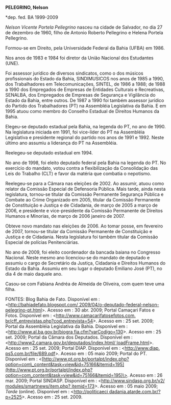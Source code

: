 **PELEGRINO, Nelson**

\*dep. fed. BA 1999-2009

 *Nelson Vicente Portela Pellegrino* nasceu na cidade de
Salvador, no dia 27 de dezembro de 1960, filho de Antonio Roberto
Pellegrino e Helena Portela Pellegrino.

 Formou-se em Direito, pela Universidade Federal da Bahia
(UFBA) em 1986.

 Nos anos de 1983 e 1984 foi diretor da União Nacional
dos Estudantes (UNE).

 Foi assessor jurídico de diversos sindicatos, como o dos
músicos profissionais do Estado da Bahia, SINDIMUSICOS nos anos de 1985
a 1990, dos Trabalhadores em Telecomunicações, SINTEL, de 1986 a 1988;
de 1988 a 1990 dos Empregados de Empresas de Entidades Culturais e
Recreativas, SENALBA, dos Empregados de Empresas de Segurança e
Vigilância do Estado da Bahia, entre outros. De 1987 a 1990 foi também
assessor jurídico do Partido dos Trabalhadores (PT) na Assembléia
Legislativa da Bahia. E em 1995 atuou como membro do Conselho Estadual
de Direitos Humanos da Bahia.

 Elegeu-se deputado estadual pela Bahia, na legenda do
PT, no ano de 1990. Na legislatura iniciada em 1991, foi vice-líder do
PT na Assembléia Legislativa e presidente regional do partido nos anos
de 1991 e 1992. Neste último ano assumiu a liderança do PT na
Assembléia.

 Reelegeu-se deputado estadual em 1994.

 No ano de 1998, foi eleito deputado federal pela Bahia
na legenda do PT. No exercício do mandato, votou contra a flexibilização
da Consolidação das Leis do Trabalho (CLT) e favor da matéria que
combatia o nepotismo.

Reelegeu-se para a Câmara nas eleições de 2002. Ao assumir, atuou como
relator da Comissão Especial de Defensoria Pública. Mais tarde, ainda
nesta legislatura, tornou-se titular da Comissão Permanente Segurança
Pública e Combate ao Crime Organizado em 2005, titular da Comissão
Permanente de Constituição e Justiça e de Cidadania, de março de 2005 a
março de 2006, e presidente e vice-presidente da Comissão Permanente de
Direitos Humanos e Minorias, de março de 2006 janeiro de 2007.

 Obteve novo mandato nas eleições de 2006. Ao tomar
posse, em fevereiro de 2007, tornou-se titular da Comissão Permanente de
Constituição e Justiça e de Cidadania. Nesta legislatura foi também
titular da Comissão Especial de polícias Penitenciárias.

 No ano de 2009, foi eleito coordenador da bancada baiana
no Congresso Nacional. Neste mesmo ano licenciou-se do mandato de
deputado e assumiu o cargo de Secretário da Justiça, Cidadania e
Direitos Humanos do Estado da Bahia. Assumiu em seu lugar o deputado
Emiliano José (PT), no dia 4 de maio daquele ano.

Casou-se com Fabiana Andréa de Almeida de Oliveira, com quem teve uma
filha.


FONTES: Blog Bahia de Fato. Disponível em : \<[http://bahiadefato.blogspot.com/ 2009/04/o-deputado-federal-nelson-pelegrino-pt.html](http://bahiadefato.blogspot.com/%202009/04/o-deputado-federal-nelson-pelegrino-pt.html)\>. Acesso em : 30 abr. 2009; Portal Camaçari Fatos e Fotos. Disponível em : \<[http://www.camacarifatosefotos.com. br/cff\_entrevistas.php?cod\_entrevista=54](http://www.camacarifatosefotos.com.%20br/cff_entrevistas.php?cod_entrevista=54)\>. Acesso em : 25 set. 2009; Portal da Assembléia Legislativa da Bahia. Disponível em : \<[http://www.al.ba.gov.br/biogra fia.cfm?varCodigo=130](http://www.al.ba.gov.br/biogra%20fia.cfm?varCodigo=130)\>. Acesso em : 25 set. 2009; Portal da Câmara dos Deputados. Disponível em : \<[http://www2.camara.gov.br/deputados/index.html/ loadFrame.html](http://www2.camara.gov.br/deputados/index.html/%20loadFrame.html)\>. Acesso em : 25 set. 2009; Portal DIAP. Disponível em : \<[http://www.diap. ps5.com.br/file/689.pdf](http://www.diap.%20ps5.com.br/file/689.pdf)\>. Acesso em : 05 maio 2009; Portal do PT. Disponível em : \<[http://www.pt.org.br/portalpt/index.php?option=com\_content&task=view&id=75166&Itemid=195](http://www.pt.org.br/portalpt/index.php?option=com_content&task=view&id=75166&Itemid=195)\>. Acesso em : 26 mar. 2009; Portal SINDASP. Disponível em : \<[http://www.sindasp.org.br/v2/ modules/smartnews/item.php? itemid=173](http://www.sindasp.org.br/v2/%20modules/smartnews/item.php?%20itemid=173)\>. Acesso em : 05 maio 2009; *Tarde* (online). Disponível em : \<[http://politicaeci dadania.atarde.com.br/?p=2525](http://politicaeci%20dadania.atarde.com.br/?p=2525)\>. Acesso em : 25 set. 2009.

